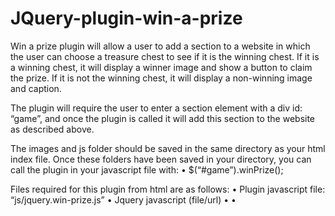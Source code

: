 # JQuery-plugin-win-a-prize

Win a prize plugin will allow a user to add a section to a website in which the user can choose a treasure chest to see if it is the winning chest. If it is a winning chest, it will display a winner image and show a button to claim the prize. If it is not the winning chest, it will display a non-winning image and caption.

The plugin will require the user to enter a section element with a div id: “game”, and once the plugin is called it will add this section to the website as described above.

The images and js folder should be saved in the same directory as your html index file.
Once these folders have been saved in your directory, you can call the plugin in your javascript file with: 
•	$(“#game”).winPrize();

Files required for this plugin from html are as follows:
•	Plugin javascript file: “js/jquery.win-prize.js”
•	Jquery javascript (file/url)
•	    <script src = "https://code.jquery.com/jquery-3.4.1.slim.min.js"></script>
•	    <script src = "js/jquery.win-prize.js"></script

index.html: your html file which includes:
<section>
  <div id="game"></div>
</section>

Script.js: your javascript file which calls:
 $("#game").winPrize();

NOTE: winner.html is the default page which the form will submit to which only displays a short message: “Check your email for your prize!”

CUSTOMIZABLE PROPERTIES:
•	border: Border around the entire game section
    default: 10px solid black
•	background: background color for entire section
    rgb(202,208,214)
•	imageBorder: border around treasure chest images
    default: 5px solid #555
•	imageHeight: height of treasure chest image
    default: 100px
•	imageWidth: width of treasure chest image
    default 100px
•	captionColor: color of text under the game images
    default: rgb(202,208,214)
•	captionBackground: background of caption text
    default: black
•	numOfChests: number of chests displayed
    default: 10
•	gethtml: address to send form submit to (name and email)
    default: js/winner.html
•	winningCaption: caption displayed if user is a winner
    default: CONGRATULATIONS!
•	losingCaption: caption displayed if user does not win
    default: SORRY, NOT A WINNER! BETTER LUCK NEXT TIME!

